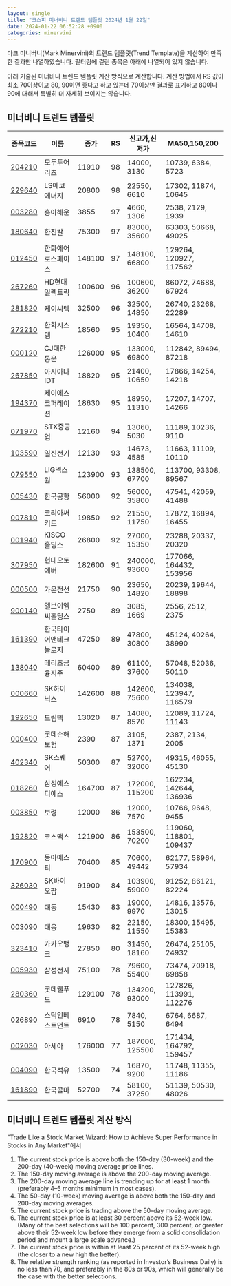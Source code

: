```yaml
---
layout: single
title: "코스피 미너비니 트렌드 템플릿 2024년 1월 22일"
date: 2024-01-22 06:52:28 +0900
categories: minervini
---
```

마크 미니버니(Mark Minervini)의 트렌드 템플릿(Trend Template)을 계산하여 만족한 결과만 나열하였습니다. 필터링에 걸린 종목은 아래에 나열되어 있지 않습니다.

아래 기술된 미너비니 트렌드 템플릿 계산 방식으로 계산합니다. 계산 방법에서 RS 값이 최소 70이상이고 80, 90이면 좋다고 하고 있는데 70이상만 결과로 표기하고 80이나 90에 대해서 특별히 더 자세히 보이지는 않습니다.

## 미너비니 트렌드 템플릿

|종목코드|이름|종가|RS|신고가,신저가|MA50,150,200|
|------|---|---|--|---------|------------|
|[204210](https://finance.daum.net/quotes/A204210)|모두투어리츠|11910|98|14000, 3130|10739, 6384, 5723|
|[229640](https://finance.daum.net/quotes/A229640)|LS에코에너지|20800|98|22550, 6610|17302, 11874, 10645|
|[003280](https://finance.daum.net/quotes/A003280)|흥아해운|3855|97|4660, 1306|2538, 2129, 1939|
|[180640](https://finance.daum.net/quotes/A180640)|한진칼|75300|97|83000, 35600|63303, 50668, 49025|
|[012450](https://finance.daum.net/quotes/A012450)|한화에어로스페이스|148100|97|148100, 66800|129264, 120927, 117562|
|[267260](https://finance.daum.net/quotes/A267260)|HD현대일렉트릭|100600|96|100600, 36200|86072, 74688, 67924|
|[281820](https://finance.daum.net/quotes/A281820)|케이씨텍|32500|96|32500, 14850|26740, 23268, 22289|
|[272210](https://finance.daum.net/quotes/A272210)|한화시스템|18560|95|19350, 10400|16564, 14708, 14610|
|[000120](https://finance.daum.net/quotes/A000120)|CJ대한통운|126000|95|133000, 69800|112842, 89494, 87218|
|[267850](https://finance.daum.net/quotes/A267850)|아시아나IDT|18820|95|21400, 10650|17866, 14254, 14218|
|[194370](https://finance.daum.net/quotes/A194370)|제이에스코퍼레이션|18630|95|18950, 11310|17207, 14707, 14266|
|[071970](https://finance.daum.net/quotes/A071970)|STX중공업|12160|94|13060, 5030|11189, 10236, 9110|
|[103590](https://finance.daum.net/quotes/A103590)|일진전기|12130|93|14673, 4585|11663, 11109, 10110|
|[079550](https://finance.daum.net/quotes/A079550)|LIG넥스원|123900|93|138500, 67700|113700, 93308, 89567|
|[005430](https://finance.daum.net/quotes/A005430)|한국공항|56000|92|56000, 35800|47541, 42059, 41488|
|[007810](https://finance.daum.net/quotes/A007810)|코리아써키트|19850|92|21550, 11750|17872, 16894, 16455|
|[001940](https://finance.daum.net/quotes/A001940)|KISCO홀딩스|26800|92|27000, 15350|23288, 20337, 20320|
|[307950](https://finance.daum.net/quotes/A307950)|현대오토에버|182600|91|240000, 93600|177066, 164432, 153956|
|[000500](https://finance.daum.net/quotes/A000500)|가온전선|21750|90|23650, 14820|20239, 19644, 18898|
|[900140](https://finance.daum.net/quotes/A900140)|엘브이엠씨홀딩스|2750|89|3085, 1669|2556, 2512, 2375|
|[161390](https://finance.daum.net/quotes/A161390)|한국타이어앤테크놀로지|47250|89|47800, 30800|45124, 40264, 38990|
|[138040](https://finance.daum.net/quotes/A138040)|메리츠금융지주|60400|89|61100, 37600|57048, 52036, 50110|
|[000660](https://finance.daum.net/quotes/A000660)|SK하이닉스|142600|88|142600, 75600|134038, 123947, 116579|
|[192650](https://finance.daum.net/quotes/A192650)|드림텍|13020|87|14080, 8570|12089, 11724, 11143|
|[000400](https://finance.daum.net/quotes/A000400)|롯데손해보험|2390|87|3105, 1371|2387, 2134, 2005|
|[402340](https://finance.daum.net/quotes/A402340)|SK스퀘어|50300|87|52700, 32000|49315, 46055, 45130|
|[018260](https://finance.daum.net/quotes/A018260)|삼성에스디에스|164700|87|172000, 115200|162234, 142644, 136936|
|[003850](https://finance.daum.net/quotes/A003850)|보령|12000|86|12000, 7570|10766, 9648, 9455|
|[192820](https://finance.daum.net/quotes/A192820)|코스맥스|121900|86|153500, 70200|119060, 118801, 109437|
|[170900](https://finance.daum.net/quotes/A170900)|동아에스티|70400|85|70600, 49442|62177, 58964, 57934|
|[326030](https://finance.daum.net/quotes/A326030)|SK바이오팜|91900|84|103900, 59000|91252, 86121, 82224|
|[000490](https://finance.daum.net/quotes/A000490)|대동|15430|83|19000, 9970|14816, 13576, 13015|
|[003090](https://finance.daum.net/quotes/A003090)|대웅|19630|82|22150, 11550|18300, 15495, 15383|
|[323410](https://finance.daum.net/quotes/A323410)|카카오뱅크|27850|80|31450, 18160|26474, 25105, 24932|
|[005930](https://finance.daum.net/quotes/A005930)|삼성전자|75100|78|79600, 55400|73474, 70918, 69858|
|[280360](https://finance.daum.net/quotes/A280360)|롯데웰푸드|129100|78|134200, 93000|127826, 113991, 112276|
|[026890](https://finance.daum.net/quotes/A026890)|스틱인베스트먼트|6910|78|7840, 5150|6764, 6687, 6494|
|[002030](https://finance.daum.net/quotes/A002030)|아세아|176000|77|187000, 125500|171434, 164792, 159457|
|[004090](https://finance.daum.net/quotes/A004090)|한국석유|13500|74|16870, 9200|11748, 11355, 11186|
|[161890](https://finance.daum.net/quotes/A161890)|한국콜마|52700|74|58100, 37250|51139, 50530, 48026|

## 미너비니 트렌드 템플릿 계산 방식

"Trade Like a Stock Market Wizard: How to Achieve Super Performance in Stocks in Any Market"에서

 1. The current stock price is above both the 150-day (30-week) and the 200-day (40-week) moving average price lines.
 1. The 150-day moving average is above the 200-day moving average.
 1. The 200-day moving average line is trending up for at least 1 month (preferably 4–5 months minimum in most cases).
 1. The 50-day (10-week) moving average is above both the 150-day and 200-day moving averages.
 1. The current stock price is trading above the 50-day moving average.
 1. The current stock price is at least 30 percent above its 52-week low. (Many of the best selections will be 100 percent, 300 percent, or greater above their 52-week low before they emerge from a solid consolidation period and mount a large scale advance.)
 1. The current stock price is within at least 25 percent of its 52-week high (the closer to a new high the better).
 1. The relative strength ranking (as reported in Investor’s Business Daily) is no less than 70, and preferably in the 80s or 90s, which will generally be the case with the better selections.
